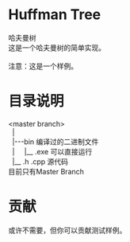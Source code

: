 # Huffman Tree
哈夫曼树<br/>
这是一个哈夫曼树的简单实现。
<br/><br/>
注意：这是一个样例。

# 目录说明
&lt;master branch&gt;<br/>
&nbsp;&nbsp;|<br/>
&nbsp;&nbsp;|---bin 编译过的二进制文件<br/>
&nbsp;&nbsp;|&nbsp;&nbsp;&nbsp;&nbsp;&nbsp;|__ .exe 可以直接运行<br/>
&nbsp;&nbsp;|__ .h .cpp 源代码<br/>
目前只有Master Branch<br/>
  
# 贡献
或许不需要，但你可以贡献测试样例。
